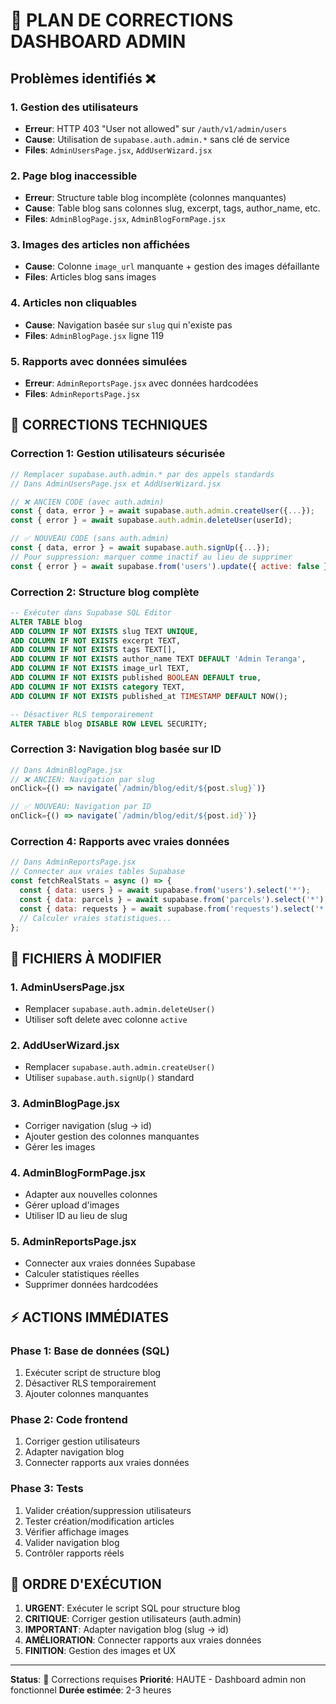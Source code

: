 # 🚨 PLAN DE CORRECTIONS DASHBOARD ADMIN

## Problèmes identifiés ❌

### 1. Gestion des utilisateurs
- **Erreur**: HTTP 403 "User not allowed" sur `/auth/v1/admin/users`
- **Cause**: Utilisation de `supabase.auth.admin.*` sans clé de service
- **Files**: `AdminUsersPage.jsx`, `AddUserWizard.jsx`

### 2. Page blog inaccessible
- **Erreur**: Structure table blog incomplète (colonnes manquantes)
- **Cause**: Table blog sans colonnes slug, excerpt, tags, author_name, etc.
- **Files**: `AdminBlogPage.jsx`, `AdminBlogFormPage.jsx`

### 3. Images des articles non affichées
- **Cause**: Colonne `image_url` manquante + gestion des images défaillante
- **Files**: Articles blog sans images

### 4. Articles non cliquables
- **Cause**: Navigation basée sur `slug` qui n'existe pas
- **Files**: `AdminBlogPage.jsx` ligne 119

### 5. Rapports avec données simulées
- **Erreur**: `AdminReportsPage.jsx` avec données hardcodées
- **Files**: `AdminReportsPage.jsx`

## 🔧 CORRECTIONS TECHNIQUES

### Correction 1: Gestion utilisateurs sécurisée

```javascript
// Remplacer supabase.auth.admin.* par des appels standards
// Dans AdminUsersPage.jsx et AddUserWizard.jsx

// ❌ ANCIEN CODE (avec auth.admin)
const { data, error } = await supabase.auth.admin.createUser({...});
const { error } = await supabase.auth.admin.deleteUser(userId);

// ✅ NOUVEAU CODE (sans auth.admin)
const { data, error } = await supabase.auth.signUp({...});
// Pour suppression: marquer comme inactif au lieu de supprimer
const { error } = await supabase.from('users').update({ active: false }).eq('id', userId);
```

### Correction 2: Structure blog complète

```sql
-- Exécuter dans Supabase SQL Editor
ALTER TABLE blog 
ADD COLUMN IF NOT EXISTS slug TEXT UNIQUE,
ADD COLUMN IF NOT EXISTS excerpt TEXT,
ADD COLUMN IF NOT EXISTS tags TEXT[],
ADD COLUMN IF NOT EXISTS author_name TEXT DEFAULT 'Admin Teranga',
ADD COLUMN IF NOT EXISTS image_url TEXT,
ADD COLUMN IF NOT EXISTS published BOOLEAN DEFAULT true,
ADD COLUMN IF NOT EXISTS category TEXT,
ADD COLUMN IF NOT EXISTS published_at TIMESTAMP DEFAULT NOW();

-- Désactiver RLS temporairement
ALTER TABLE blog DISABLE ROW LEVEL SECURITY;
```

### Correction 3: Navigation blog basée sur ID

```javascript
// Dans AdminBlogPage.jsx
// ❌ ANCIEN: Navigation par slug
onClick={() => navigate(`/admin/blog/edit/${post.slug}`)}

// ✅ NOUVEAU: Navigation par ID
onClick={() => navigate(`/admin/blog/edit/${post.id}`)}
```

### Correction 4: Rapports avec vraies données

```javascript
// Dans AdminReportsPage.jsx
// Connecter aux vraies tables Supabase
const fetchRealStats = async () => {
  const { data: users } = await supabase.from('users').select('*');
  const { data: parcels } = await supabase.from('parcels').select('*');
  const { data: requests } = await supabase.from('requests').select('*');
  // Calculer vraies statistiques...
};
```

## 📁 FICHIERS À MODIFIER

### 1. AdminUsersPage.jsx
- Remplacer `supabase.auth.admin.deleteUser()` 
- Utiliser soft delete avec colonne `active`

### 2. AddUserWizard.jsx  
- Remplacer `supabase.auth.admin.createUser()`
- Utiliser `supabase.auth.signUp()` standard

### 3. AdminBlogPage.jsx
- Corriger navigation (slug → id)
- Ajouter gestion des colonnes manquantes
- Gérer les images

### 4. AdminBlogFormPage.jsx
- Adapter aux nouvelles colonnes
- Gérer upload d'images
- Utiliser ID au lieu de slug

### 5. AdminReportsPage.jsx
- Connecter aux vraies données Supabase
- Calculer statistiques réelles
- Supprimer données hardcodées

## ⚡ ACTIONS IMMÉDIATES

### Phase 1: Base de données (SQL)
1. Exécuter script de structure blog
2. Désactiver RLS temporairement
3. Ajouter colonnes manquantes

### Phase 2: Code frontend
1. Corriger gestion utilisateurs
2. Adapter navigation blog
3. Connecter rapports aux vraies données

### Phase 3: Tests
1. Valider création/suppression utilisateurs
2. Tester création/modification articles
3. Vérifier affichage images
4. Valider navigation blog
5. Contrôler rapports réels

## 🎯 ORDRE D'EXÉCUTION

1. **URGENT**: Exécuter le script SQL pour structure blog
2. **CRITIQUE**: Corriger gestion utilisateurs (auth.admin)
3. **IMPORTANT**: Adapter navigation blog (slug → id)
4. **AMÉLIORATION**: Connecter rapports aux vraies données
5. **FINITION**: Gestion des images et UX

---
**Status**: 🔴 Corrections requises
**Priorité**: HAUTE - Dashboard admin non fonctionnel
**Durée estimée**: 2-3 heures
